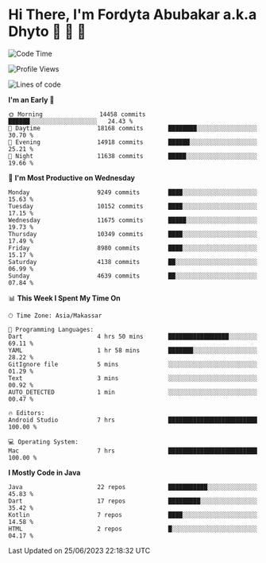 # Hi There, I'm Fordyta Abubakar a.k.a Dhyto 👋 👋 👋 

<!--
**DhytoDev/dhytodev** is a ✨ _special_ ✨ repository because its `README.md` (this file) appears on your GitHub profile.

Here are some ideas to get you started:

- 🔭 I’m currently working on ...
- 🌱 I’m currently learning ...
- 👯 I’m looking to collaborate on ...
- 🤔 I’m looking for help with ...
- 💬 Ask me about ...
- 📫 How to reach me: ...
- 😄 Pronouns: ...
- ⚡ Fun fact: ...
-->

<!--START_SECTION:waka-->
![Code Time](http://img.shields.io/badge/Code%20Time-1%2C948%20hrs%2040%20mins-blue)

![Profile Views](http://img.shields.io/badge/Profile%20Views-0-blue)

![Lines of code](https://img.shields.io/badge/From%20Hello%20World%20I%27ve%20Written-7.4%20million%20lines%20of%20code-blue)

**I'm an Early 🐤** 

```text
🌞 Morning                14458 commits       ██████░░░░░░░░░░░░░░░░░░░   24.43 % 
🌆 Daytime                18168 commits       ████████░░░░░░░░░░░░░░░░░   30.70 % 
🌃 Evening                14918 commits       ██████░░░░░░░░░░░░░░░░░░░   25.21 % 
🌙 Night                  11638 commits       █████░░░░░░░░░░░░░░░░░░░░   19.66 % 
```
📅 **I'm Most Productive on Wednesday** 

```text
Monday                   9249 commits        ████░░░░░░░░░░░░░░░░░░░░░   15.63 % 
Tuesday                  10152 commits       ████░░░░░░░░░░░░░░░░░░░░░   17.15 % 
Wednesday                11675 commits       █████░░░░░░░░░░░░░░░░░░░░   19.73 % 
Thursday                 10349 commits       ████░░░░░░░░░░░░░░░░░░░░░   17.49 % 
Friday                   8980 commits        ████░░░░░░░░░░░░░░░░░░░░░   15.17 % 
Saturday                 4138 commits        ██░░░░░░░░░░░░░░░░░░░░░░░   06.99 % 
Sunday                   4639 commits        ██░░░░░░░░░░░░░░░░░░░░░░░   07.84 % 
```


📊 **This Week I Spent My Time On** 

```text
🕑︎ Time Zone: Asia/Makassar

💬 Programming Languages: 
Dart                     4 hrs 50 mins       █████████████████░░░░░░░░   69.11 % 
YAML                     1 hr 58 mins        ███████░░░░░░░░░░░░░░░░░░   28.22 % 
GitIgnore file           5 mins              ░░░░░░░░░░░░░░░░░░░░░░░░░   01.29 % 
Text                     3 mins              ░░░░░░░░░░░░░░░░░░░░░░░░░   00.92 % 
AUTO_DETECTED            1 min               ░░░░░░░░░░░░░░░░░░░░░░░░░   00.47 % 

🔥 Editors: 
Android Studio           7 hrs               █████████████████████████   100.00 % 

💻 Operating System: 
Mac                      7 hrs               █████████████████████████   100.00 % 
```

**I Mostly Code in Java** 

```text
Java                     22 repos            ███████████░░░░░░░░░░░░░░   45.83 % 
Dart                     17 repos            █████████░░░░░░░░░░░░░░░░   35.42 % 
Kotlin                   7 repos             ████░░░░░░░░░░░░░░░░░░░░░   14.58 % 
HTML                     2 repos             █░░░░░░░░░░░░░░░░░░░░░░░░   04.17 % 
```




 Last Updated on 25/06/2023 22:18:32 UTC
<!--END_SECTION:waka-->
